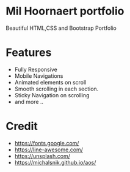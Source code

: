 # Mil Hoornaert portfolio
Beautiful HTML,CSS and Bootstrap Portfolio

# Features
- Fully Responsive
- Mobile Navigations
- Animated elements on scroll
- Smooth scrolling in each section.
- Sticky Navigation on scrolling
- and more ..


# Credit
- https://fonts.google.com/
- https://line-awesome.com/
- https://unsplash.com/
- https://michalsnik.github.io/aos/

